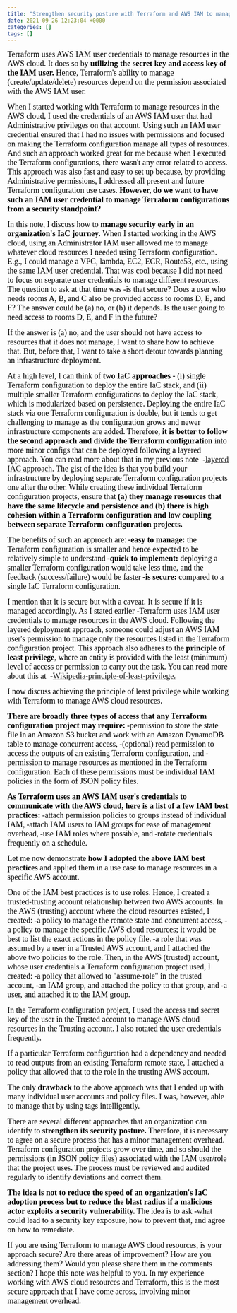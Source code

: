 ```yaml
---
title: "Strengthen security posture with Terraform and AWS IAM to manage AWS cloud resources"
date: 2021-09-26 12:23:04 +0000
categories: []
tags: []
---
```


<span style="font-size: 18px"><span style="font-family: calibri"><span style="color: #000000">Terraform uses AWS IAM user credentials to manage resources in the AWS cloud. It does so by <strong>utilizing the secret key and access key of the IAM user.</strong> Hence, Terraform's ability to manage (create/update/delete) resources depend on the permission associated with the AWS IAM user.</span></span></span>
<!--more-->
<span style="font-size: 18px"><span style="font-family: calibri"><span style="color: #000000">When I started working with Terraform to manage resources in the AWS cloud, I used the credentials of an AWS IAM user that had Administrative privileges on that account. Using such an IAM user credential ensured that I had no issues with permissions and focused on making the Terraform configuration manage all types of resources. And such an approach worked great for me because when I executed the Terraform configurations, there wasn't any error related to access. This approach was also fast and easy to set up because, by providing Administrative permissions, I addressed all present and future Terraform configuration use cases. <strong>However, do we want to have such an IAM user credential to manage Terraform configurations from a security standpoint?</strong></span></span></span>

<span style="font-size: 18px"><span style="font-family: calibri"><span style="color: #000000">In this note, I discuss how to <strong>manage security early in an organization's IaC journey</strong>. When I started working in the AWS cloud, using an Administrator IAM user allowed me to manage whatever cloud resources I needed using Terraform configuration. E.g., I could manage a VPC, lambda, EC2, ECR, Route53, etc., using the same IAM user credential. That was cool because I did not need to focus on separate user credentials to manage different resources. The question to ask at that time was -is that secure? Does a user who needs rooms A, B, and C also be provided access to rooms D, E, and F? The answer could be (a) no, or (b) it depends. Is the user going to need access to rooms D, E, and F in the future?</span></span></span>

<span style="font-size: 18px"><span style="font-family: calibri"><span style="color: #000000">If the answer is (a) no, and the user should not have access to resources that it does not manage, I want to share how to achieve that. But, before that, I want to take a short detour towards planning an infrastructure deployment.</span></span></span>

<span style="font-size: 18px"><span style="font-family: calibri"><span style="color: #000000">At a high level, I can think of <strong>two IaC approaches -</strong> (i) single Terraform configuration to deploy the entire IaC stack, and (ii) multiple smaller Terraform configurations to deploy the IaC stack, which is modularized based on persistence.</span></span></span>
<span style="font-size: 18px"><span style="font-family: calibri"><span style="color: #000000">Deploying the entire IaC stack via one Terraform configuration is doable, but it tends to get challenging to manage as the configuration grows and newer infrastructure components are added. Therefore, <strong>it is better to follow the second approach and divide the Terraform configuration</strong> into more minor configs that can be deployed following a layered approach. You can read more about that in my previous note  -<span style="text-decoration: underline"><a href="https://skundunotes.com/2021/09/14/terraform-remote-state-file-as-a-data-source-to-support-a-layered-iac-approach/" target="_blank" rel="noopener">layered IAC approach</a></span>. The gist of the idea is that you build your infrastructure by deploying separate Terraform configuration projects one after the other. While creating these individual Terraform configuration projects, ensure that<strong> (a) they manage resources that have the same lifecycle and persistence and (b) there is high cohesion within a Terraform configuration and low coupling between separate Terraform configuration projects.</strong></span></span></span>

<span style="font-size: 18px"><span style="font-family: calibri"><span style="color: #000000">The benefits of such an approach are:</span></span></span>
<span style="font-size: 18px"><span style="font-family: calibri"><span style="color: #000000"><strong>-easy to manage:</strong> the Terraform configuration is smaller and hence expected to be relatively simple to understand</span></span></span>
<span style="font-size: 18px"><span style="font-family: calibri"><span style="color: #000000"><strong>-quick to implement:</strong> deploying a smaller Terraform configuration would take less time, and the feedback (success/failure) would be faster</span></span></span>
<span style="font-size: 18px"><span style="font-family: calibri"><span style="color: #000000"><strong>-is secure:</strong> compared to a single IaC Terraform configuration.</span></span></span>

<span style="font-size: 18px"><span style="font-family: calibri"><span style="color: #000000">I mention that it is secure but with a caveat. It is secure if it is managed accordingly. As I stated earlier -Terraform uses IAM user credentials to manage resources in the AWS cloud. Following the layered deployment approach, someone could adjust an AWS IAM user's permission to manage only the resources listed in the Terraform configuration project. This approach also adheres to the <strong>principle of least privilege</strong>, where an entity is provided with the least (minimum) level of access or permission to carry out the task. You can read more about this at  -<span style="text-decoration: underline"><a href="https://en.wikipedia.org/wiki/Principle_of_least_privilege" target="_blank" rel="noopener">Wikipedia-principle-of-least-privilege</a>.</span></span></span></span>

<span style="font-size: 18px"><span style="font-family: calibri"><span style="color: #000000">I now discuss achieving the principle of least privilege while working with Terraform to manage AWS cloud resources.</span></span></span>

<strong><span style="font-size: 18px"><span style="font-family: calibri"><span style="color: #000000">There are broadly three types of access that any Terraform configuration project may require:</span></span></span></strong>
<span style="font-size: 18px"><span style="font-family: calibri"><span style="color: #000000">-permission to store the state file in an Amazon S3 bucket and work with an Amazon DynamoDB table to manage concurrent access,</span></span></span>
<span style="font-size: 18px"><span style="font-family: calibri"><span style="color: #000000">-(optional) read permission to access the outputs of an existing Terraform configuration, and</span></span></span>
<span style="font-size: 18px"><span style="font-family: calibri"><span style="color: #000000">-permission to manage resources as mentioned in the Terraform configuration.</span></span></span>
<span style="font-size: 18px"><span style="font-family: calibri"><span style="color: #000000">Each of these permissions must be individual IAM policies in the form of JSON policy files.</span></span></span>

<strong><span style="font-size: 18px"><span style="font-family: calibri"><span style="color: #000000">As Terraform uses an AWS IAM user's credentials to communicate with the AWS cloud, here is a list of a few IAM best practices:</span></span></span></strong>
<span style="font-size: 18px"><span style="font-family: calibri"><span style="color: #000000">-attach permission policies to groups instead of individual IAM,</span></span></span>
<span style="font-size: 18px"><span style="font-family: calibri"><span style="color: #000000">-attach IAM users to IAM groups for ease of management overhead,</span></span></span>
<span style="font-size: 18px"><span style="font-family: calibri"><span style="color: #000000">-use IAM roles where possible, and</span></span></span>
<span style="font-size: 18px"><span style="font-family: calibri"><span style="color: #000000">-rotate credentials frequently on a schedule.</span></span></span>

<span style="font-size: 18px"><span style="font-family: calibri"><span style="color: #000000">Let me now demonstrate <strong>how I adopted the above IAM best practices</strong> and applied them in a use case to manage resources in a specific AWS account.</span></span></span>

<span style="font-size: 18px"><span style="font-family: calibri"><span style="color: #000000">One of the IAM best practices is to use roles. Hence, I created a trusted-trusting account relationship between two AWS accounts.</span></span></span>
<span style="font-size: 18px"><span style="font-family: calibri"><span style="color: #000000">In the AWS (trusting) account where the cloud resources existed, I created:</span></span></span>
<span style="font-size: 18px"><span style="font-family: calibri"><span style="color: #000000">-a policy to manage the remote state and concurrent access,</span></span></span>
<span style="font-size: 18px"><span style="font-family: calibri"><span style="color: #000000">-a policy to manage the specific AWS cloud resources; it would be best to list the exact actions in the policy file.</span></span></span>
<span style="font-size: 18px"><span style="font-family: calibri"><span style="color: #000000">-a role that was assumed by a user in a Trusted AWS account, and I attached the above two policies to the role.</span></span></span>
<span style="font-size: 18px"><span style="font-family: calibri"><span style="color: #000000">Then, in the AWS (trusted) account, whose user credentials a Terraform configuration project used, I created:</span></span></span>
<span style="font-size: 18px"><span style="font-family: calibri"><span style="color: #000000">-a policy that allowed to "assume-role" in the trusted account,</span></span></span>
<span style="font-size: 18px"><span style="font-family: calibri"><span style="color: #000000">-an IAM group, and attached the policy to that group, and</span></span></span>
<span style="font-size: 18px"><span style="font-family: calibri"><span style="color: #000000">-a user, and attached it to the IAM group.</span></span></span>

<span style="font-size: 18px"><span style="font-family: calibri"><span style="color: #000000">In the Terraform configuration project, I used the access and secret key of the user in the Trusted account to manage AWS cloud resources in the Trusting account. I also rotated the user credentials frequently.</span></span></span>

<span style="font-size: 18px"><span style="font-family: calibri"><span style="color: #000000">If a particular Terraform configuration had a dependency and needed to read outputs from an existing Terraform remote state, I attached a policy that allowed that to the role in the trusting AWS account.</span></span></span>

<span style="font-size: 18px"><span style="font-family: calibri"><span style="color: #000000">The only <strong>drawback</strong> to the above approach was that I ended up with many individual user accounts and policy files. I was, however, able to manage that by using tags intelligently.</span></span></span>

<span style="font-size: 18px"><span style="font-family: calibri"><span style="color: #000000">There are several different approaches that an organization can identify to <strong>strengthen its security posture.</strong> Therefore, it is necessary to agree on a secure process that has a minor management overhead. Terraform configuration projects grow over time, and so should the permissions (in JSON policy files) associated with the IAM user/role that the project uses. The process must be reviewed and audited regularly to identify deviations and correct them.</span></span></span>

<span style="font-size: 18px"><span style="font-family: calibri"><span style="color: #000000"><strong>The idea is not to reduce the speed of an organization's IaC adoption process but to reduce the blast radius if a malicious actor exploits a security vulnerability.</strong> The idea is to ask -what could lead to a security key exposure, how to prevent that, and agree on how to remediate.</span></span></span>

<span style="font-size: 18px"><span style="font-family: calibri"><span style="color: #000000">If you are using Terraform to manage AWS cloud resources, is your approach secure? Are there areas of improvement? How are you addressing them? Would you please share them in the comments section?</span></span></span>
<span style="font-size: 18px"><span style="font-family: calibri"><span style="color: #000000">I hope this note was helpful to you. In my experience working with AWS cloud resources and Terraform, this is the most secure approach that I have come across, involving minor management overhead.</span></span></span>
